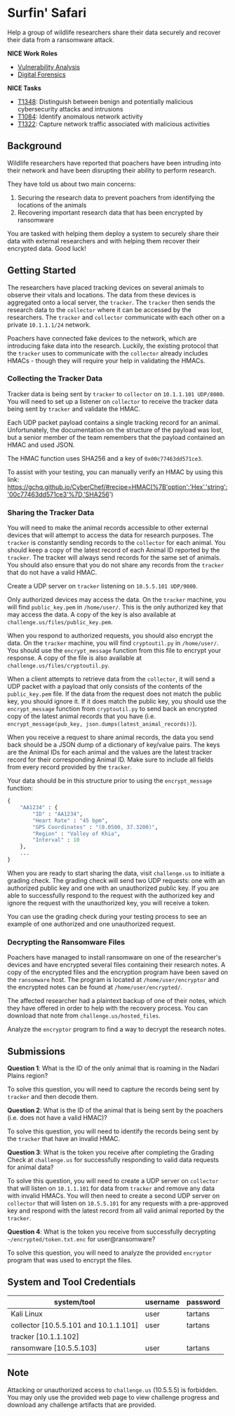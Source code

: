 # Surfin' Safari

Help a group of wildlife researchers share their data securely and recover their data from a ransomware attack. 

**NICE Work Roles**
- [Vulnerability Analysis](https://niccs.cisa.gov/workforce-development/nice-framework)
- [Digital Forensics](https://niccs.cisa.gov/workforce-development/nice-framework)

**NICE Tasks**
- [T1348](https://niccs.cisa.gov/workforce-development/nice-framework): Distinguish between benign and potentially malicious cybersecurity attacks and intrusions
- [T1084](https://niccs.cisa.gov/workforce-development/nice-framework): Identify anomalous network activity
- [T1322](https://niccs.cisa.gov/workforce-development/nice-framework): Capture network traffic associated with malicious activities


## Background

Wildlife researchers have reported that poachers have been intruding into their network and have been disrupting their ability to perform research. 

They have told us about two main concerns:

1. Securing the research data to prevent poachers from identifying the locations of the animals
2. Recovering important research data that has been encrypted by ransomware

You are tasked with helping them deploy a system to securely share their data with external researchers and with helping them recover their encrypted data. Good luck!

## Getting Started

The researchers have placed tracking devices on several animals to observe their vitals and locations. The data from these devices is aggregated onto a local server, the `tracker`. The `tracker` then sends the research data to the `collector` where it can be accessed by the researchers. The `tracker` and `collector` communicate with each other on a private `10.1.1.1/24` network.

Poachers have connected fake devices to the network, which are introducing fake data into the research. Luckily, the existing protocol that the `tracker` uses to communicate with the `collector` already includes HMACs - though they will require your help in validating the HMACs.  

### Collecting the Tracker Data
Tracker data is being sent by `tracker` to `collector` on `10.1.1.101 UDP/8000`. You will need to set up a listener on `collector` to receive the tracker data being sent by `tracker` and validate the HMAC. 

Each UDP packet payload contains a single tracking record for an animal. Unfortunately, the documentation on the structure of the payload was lost, but a senior member of the team remembers that the payload contained an HMAC and used JSON. 

The HMAC function uses SHA256 and a key of `0x00c77463dd571ce3`.

To assist with your testing, you can manually verify an HMAC by using this link: https://gchq.github.io/CyberChef/#recipe=HMAC(%7B'option':'Hex','string':'00c77463dd571ce3'%7D,'SHA256')

### Sharing the Tracker Data

You will need to make the animal records accessible to other external devices that will attempt to access the data for research purposes. The `tracker` is constantly sending records to the `collector` for each animal. You should keep a copy of the latest record of each Animal ID reported by the `tracker`. The tracker will always send records for the same set of animals. You should also ensure that you do not share any records from the `tracker` that do not have a valid HMAC. 

Create a UDP server on `tracker` listening on `10.5.5.101 UDP/9000`. 

Only authorized devices may access the data. On the `tracker` machine, you will find `public_key.pem` in `/home/user/`. This is the only authorized key that may access the data. A copy of the key is also available at `challenge.us/files/public_key.pem`. 

When you respond to authorized requests, you should also encrypt the data. On the `tracker` machine, you will find `cryptoutil.py` in `/home/user/`. You should use the `encrypt_message` function from this file to encrypt your response. A copy of the file is also available at `challenge.us/files/cryptoutil.py`. 

When a client attempts to retrieve data from the `collector`, it will send a UDP packet with a payload that only consists of the contents of the `public_key.pem` file. If the data from the request does not match the public key, you should ignore it. If it does match the public key, you should use the `encrypt_message` function from `cryptoutil.py` to send back an encrypted copy of the latest animal records that you have (i.e. `encrypt_message(pub_key, json.dumps(latest_animal_records))`). 

When you receive a request to share animal records, the data you send back should be a JSON dump of a dictionary of key/value pairs. The keys are the Animal IDs for each animal and the values are the latest tracker record for their corresponding Animal ID. Make sure to include all fields from every record provided by the `tracker`. 

Your data should be in this structure prior to using the `encrypt_message` function:

```py
{
    "AA1234" : {
        "ID" : "AA1234",
        "Heart Rate" : "45 bpm",
        "GPS Coordinates" : "(0.0500, 37.3200)",
        "Region" : "Valley of Khia",
        "Interval" : 10
    },
    ...
}
```

When you are ready to start sharing the data, visit `challenge.us` to initiate a grading check. The grading check will send two UDP requests: one with an authorized public key and one with an unauthorized public key. If you are able to successfully respond to the request with the authorized key and ignore the request with the unauthorized key, you will receive a token. 

You can use the grading check during your testing process to see an example of one authorized and one unauthorized request.  

### Decrypting the Ransomware Files

Poachers have managed to install ransomware on one of the researcher's devices and have encrypted several files containing their research notes. A copy of the encrypted files and the encryption program have been saved on the `ransomware` host. The program is located at `/home/user/encryptor` and the encrypted notes can be found at `/home/user/encrypted/`.

The affected researcher had a plaintext backup of one of their notes, which they have offered in order to help with the recovery process. You can download that note from `challenge.us/hosted_files`.

Analyze the `encryptor` program to find a way to decrypt the research notes. 

## Submissions

**Question 1**: What is the ID of the only animal that is roaming in the Nadari Plains region?

To solve this question, you will need to capture the records being sent by `tracker` and then decode them. 

**Question 2**: What is the ID of the animal that is being sent by the poachers (i.e. does not have a valid HMAC)?

To solve this question, you will need to identify the records being sent by the `tracker` that have an invalid HMAC. 

**Question 3**: What is the token you receive after completing the Grading Check at `challenge.us` for successfully responding to valid data requests for animal data?

To solve this question, you will need to create a UDP server on `collector` that will listen on `10.1.1.101` for data from `tracker` and remove any data with invalid HMACs. You will then need to create a second UDP server on `collector` that will listen on `10.5.5.101` for any requests with a pre-approved key and respond with the latest record from all valid animal reported by the `tracker`. 

**Question 4**: What is the token you receive from successfully decrypting `~/encrypted/token.txt.enc` for user@ransomware?

To solve this question, you will need to analyze the provided `encryptor` program that was used to encrypt the files. 

## System and Tool Credentials

|system/tool|username|password|
|-----------|--------|--------|
|Kali Linux|user|tartans|
|collector [10.5.5.101 and 10.1.1.101]|user|tartans|
|tracker [10.1.1.102]|||
|ransomware [10.5.5.103]|user|tartans|

## Note

Attacking or unauthorized access to `challenge.us` (10.5.5.5) is forbidden. You may only use the provided web page to view challenge progress and download any challenge artifacts that are provided.
